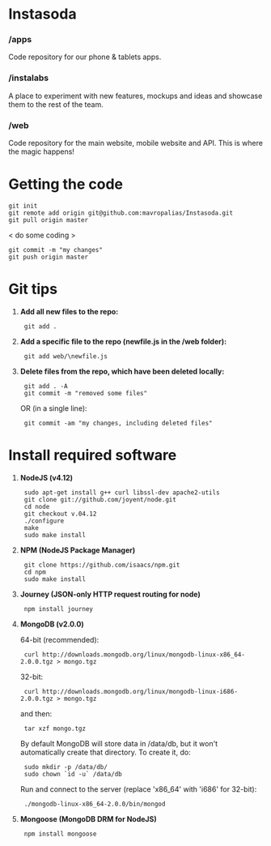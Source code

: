 Instasoda
=========

### /apps
Code repository for our phone & tablets apps.

### /instalabs
A place to experiment with new features, mockups and ideas and showcase them to the rest of the team.

### /web
Code repository for the main website, mobile website and API. This is where the magic happens!


Getting the code
================

	git init
	git remote add origin git@github.com:mavropalias/Instasoda.git
	git pull origin master

< do some coding >

	git commit -m "my changes"
	git push origin master


Git tips
========

1. **Add all new files to the repo:**
	
		git add .

2. **Add a specific file to the repo (newfile.js in the /web folder):**
	
		git add web/\newfile.js
	
3. **Delete files from the repo, which have been deleted locally:**
	
		git add . -A 
		git commit -m "removed some files"
	
	OR (in a single line):
	
		git commit -am "my changes, including deleted files"
		
		
Install required software
=========================

1. **NodeJS (v4.12)**

		sudo apt-get install g++ curl libssl-dev apache2-utils
		git clone git://github.com/joyent/node.git
		cd node
		git checkout v.04.12
		./configure
		make
		sudo make install
	
2. **NPM (NodeJS Package Manager)**

		git clone https://github.com/isaacs/npm.git
		cd npm
		sudo make install

3. **Journey (JSON-only HTTP request routing for node)**

		npm install journey
	
4. **MongoDB (v2.0.0)**

	64-bit (recommended):
	
		curl http://downloads.mongodb.org/linux/mongodb-linux-x86_64-2.0.0.tgz > mongo.tgz
	
	32-bit:
	
		curl http://downloads.mongodb.org/linux/mongodb-linux-i686-2.0.0.tgz > mongo.tgz
	
	and then:
	
		tar xzf mongo.tgz
	
	By default MongoDB will store data in /data/db, but it won't automatically create that directory. To create it, do:
	
		sudo mkdir -p /data/db/
		sudo chown `id -u` /data/db
	
	Run and connect to the server (replace 'x86_64' with 'i686' for 32-bit):
	
		./mongodb-linux-x86_64-2.0.0/bin/mongod

5. **Mongoose (MongoDB DRM for NodeJS)**

		npm install mongoose
	
	
	
	